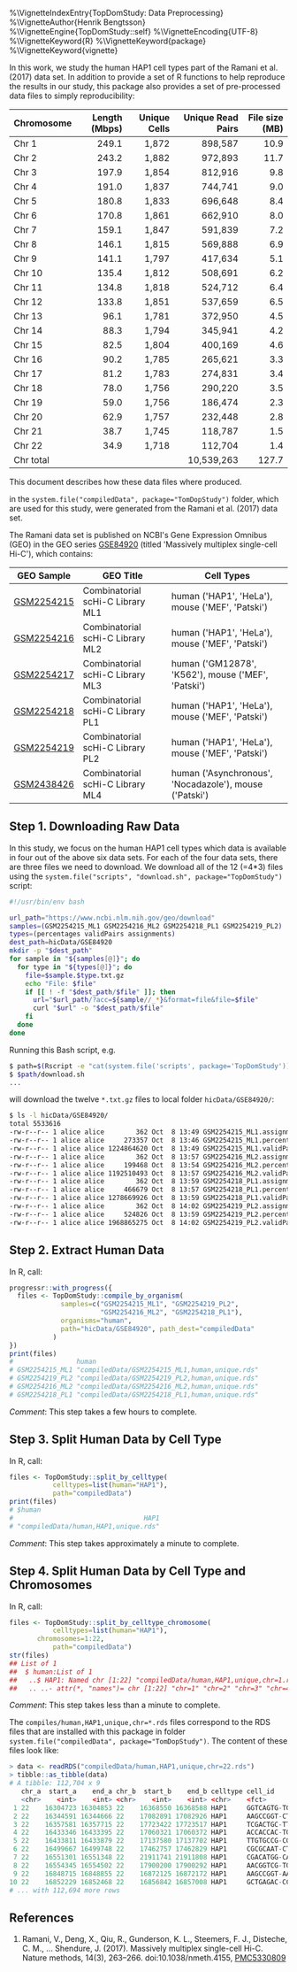 %\VignetteIndexEntry{TopDomStudy: Data Preprocessing}
%\VignetteAuthor{Henrik Bengtsson}
%\VignetteEngine{TopDomStudy::self}
%\VignetteEncoding{UTF-8}
%\VignetteKeyword{R}
%\VignetteKeyword{package}
%\VignetteKeyword{vignette}

In this work, we study the human HAP1 cell types part of the Ramani et al. (2017) data set. In addition to provide a set of R functions to help reproduce the results in our study, this package also provides a set of pre-processed data files to simply reproducibility:

<!--
path <- system.file("compiledData", package="TomDopStudy")
path <- "inst/compiledData"
filenames <- dir(path = path, pattern = ",chr=.+[.]rds$")
pathnames <- file.path(path, filenames)
chrs <- sub(".*,chr=(.+)[.]rds$", "\\1", filenames)
sizes <- sapply(pathnames, FUN = file.size)
data <- lapply(pathnames, FUN = readRDS)
bps <- sapply(data, FUN = function(df) max(df$end_b) - min(df$start_a))
nreads <- sapply(data, FUN = nrow)
ncells <- sapply(data, FUN = function(df) length(unique(df$cell_id)))
files <- data.frame(chromosome = chrs, bps = bps, cells = ncells, reads = nreads, size = sizes, filename = filenames, stringsAsFactors = FALSE)
files <- files[gtools::mixedorder(files$chromosome),]
rownames(files) <- NULL

tbl <- files[,c("chromosome", "bps", "cells", "reads", "size")]
total <- list("total", NA_real_, NA_integer_, sum(tbl$reads), sum(tbl$size))
tbl <- rbind(tbl, total)
tbl$chromosome <- sprintf("Chr %s", tbl$chromosome)
tbl$bps <- round(tbl$bps/1e6, digits=1L)
tbl$size <- round(tbl$size/1e6, digits=1L)
colnames(tbl) <- c("Chromosome", "Length (Mbps)", "Unique Cells", "Unique Read Pairs", "File size (MB)")
options(knitr.kable.NA = "")
knitr::kable(tbl, format.args = list(big.mark = ","))
-->

|Chromosome | Length (Mbps)| Unique Cells| Unique Read Pairs| File size (MB)|
|:----------|-------------:|------------:|-----------------:|--------------:|
|Chr 1      |         249.1|        1,872|           898,587|           10.9|
|Chr 2      |         243.2|        1,882|           972,893|           11.7|
|Chr 3      |         197.9|        1,854|           812,916|            9.8|
|Chr 4      |         191.0|        1,837|           744,741|            9.0|
|Chr 5      |         180.8|        1,833|           696,648|            8.4|
|Chr 6      |         170.8|        1,861|           662,910|            8.0|
|Chr 7      |         159.1|        1,847|           591,839|            7.2|
|Chr 8      |         146.1|        1,815|           569,888|            6.9|
|Chr 9      |         141.1|        1,797|           417,634|            5.1|
|Chr 10     |         135.4|        1,812|           508,691|            6.2|
|Chr 11     |         134.8|        1,818|           524,712|            6.4|
|Chr 12     |         133.8|        1,851|           537,659|            6.5|
|Chr 13     |          96.1|        1,781|           372,950|            4.5|
|Chr 14     |          88.3|        1,794|           345,941|            4.2|
|Chr 15     |          82.5|        1,804|           400,169|            4.6|
|Chr 16     |          90.2|        1,785|           265,621|            3.3|
|Chr 17     |          81.2|        1,783|           274,831|            3.4|
|Chr 18     |          78.0|        1,756|           290,220|            3.5|
|Chr 19     |          59.0|        1,756|           186,474|            2.3|
|Chr 20     |          62.9|        1,757|           232,448|            2.8|
|Chr 21     |          38.7|        1,745|           118,787|            1.5|
|Chr 22     |          34.9|        1,718|           112,704|            1.4|
|Chr total  |              |             |        10,539,263|          127.7|

This document describes how these data files where produced.

in the `system.file("compiledData", package="TomDopStudy")` folder, which are used for this study, were generated from the Ramani et al. (2017) data set.

The Ramani data set is published on NCBI's Gene Expression Omnibus (GEO) in the GEO series [GSE84920] \(titled 'Massively multiplex single-cell Hi-C'\), which contains:

| GEO Sample      | GEO Title                        | Cell Types
| --------------- | -------------------------------- | ------------------------------------------------------
| [GSM2254215]    | Combinatorial scHi-C Library ML1 | human ('HAP1', 'HeLa'), mouse ('MEF', 'Patski')
| [GSM2254216]    | Combinatorial scHi-C Library ML2 | human ('HAP1', 'HeLa'), mouse ('MEF', 'Patski')
| [GSM2254217]    | Combinatorial scHi-C Library ML3 | human ('GM12878', 'K562'), mouse ('MEF', 'Patski')
| [GSM2254218]    | Combinatorial scHi-C Library PL1 | human ('HAP1', 'HeLa'), mouse ('MEF', 'Patski')
| [GSM2254219]    | Combinatorial scHi-C Library PL2 | human ('HAP1', 'HeLa'), mouse ('MEF', 'Patski')
| [GSM2438426](*) | Combinatorial scHi-C Library ML4 | human ('Asynchronous', 'Nocadazole'), mouse ('Patski')



## Step 1. Downloading Raw Data

In this study, we focus on the human HAP1 cell types which data is available in four out of the above six data sets.  For each of the four data sets, there are three files we need to download.  We download all of the 12 (=4*3) files using the `system.file("scripts", "download.sh", package="TopDomStudy")` script:

```sh
#!/usr/bin/env bash

url_path="https://www.ncbi.nlm.nih.gov/geo/download"
samples=(GSM2254215_ML1 GSM2254216_ML2 GSM2254218_PL1 GSM2254219_PL2)
types=(percentages validPairs assignments)
dest_path=hicData/GSE84920
mkdir -p "$dest_path"
for sample in "${samples[@]}"; do
  for type in "${types[@]}"; do
    file=$sample.$type.txt.gz
    echo "File: $file"
    if [[ ! -f "$dest_path/$file" ]]; then
      url="$url_path/?acc=${sample//_*}&format=file&file=$file"
      curl "$url" -o "$dest_path/$file"
    fi
  done
done
```

Running this Bash script, e.g.

```sh
$ path=$(Rscript -e "cat(system.file('scripts', package='TopDomStudy'))")
$ $path/download.sh
...
```

will download the twelve `*.txt.gz` files to local folder `hicData/GSE84920/`:

```sh
$ ls -l hicData/GSE84920/
total 5533616
-rw-r--r-- 1 alice alice        362 Oct  8 13:49 GSM2254215_ML1.assignments.txt.gz
-rw-r--r-- 1 alice alice     273357 Oct  8 13:46 GSM2254215_ML1.percentages.txt.gz
-rw-r--r-- 1 alice alice 1224864620 Oct  8 13:49 GSM2254215_ML1.validPairs.txt.gz
-rw-r--r-- 1 alice alice        362 Oct  8 13:57 GSM2254216_ML2.assignments.txt.gz
-rw-r--r-- 1 alice alice     199468 Oct  8 13:54 GSM2254216_ML2.percentages.txt.gz
-rw-r--r-- 1 alice alice 1192510493 Oct  8 13:57 GSM2254216_ML2.validPairs.txt.gz
-rw-r--r-- 1 alice alice        362 Oct  8 13:59 GSM2254218_PL1.assignments.txt.gz
-rw-r--r-- 1 alice alice     466679 Oct  8 13:57 GSM2254218_PL1.percentages.txt.gz
-rw-r--r-- 1 alice alice 1278669926 Oct  8 13:59 GSM2254218_PL1.validPairs.txt.gz
-rw-r--r-- 1 alice alice        362 Oct  8 14:02 GSM2254219_PL2.assignments.txt.gz
-rw-r--r-- 1 alice alice     524826 Oct  8 13:59 GSM2254219_PL2.percentages.txt.gz
-rw-r--r-- 1 alice alice 1968865275 Oct  8 14:02 GSM2254219_PL2.validPairs.txt.gz
```


## Step 2. Extract Human Data

In R, call:

```r
progressr::with_progress({
  files <- TopDomStudy::compile_by_organism(
             samples=c("GSM2254215_ML1", "GSM2254219_PL2",
                       "GSM2254216_ML2", "GSM2254218_PL1"),
             organisms="human",
             path="hicData/GSE84920", path_dest="compiledData"
           )
})
print(files)
#                human                                         
# GSM2254215_ML1 "compiledData/GSM2254215_ML1,human,unique.rds"
# GSM2254219_PL2 "compiledData/GSM2254219_PL2,human,unique.rds"
# GSM2254216_ML2 "compiledData/GSM2254216_ML2,human,unique.rds"
# GSM2254218_PL1 "compiledData/GSM2254218_PL1,human,unique.rds"
```

_Comment_: This step takes a few hours to complete.


## Step 3. Split Human Data by Cell Type

In R, call:

```r
files <- TopDomStudy::split_by_celltype(
           celltypes=list(human="HAP1"),
           path="compiledData")
print(files)
# $human
#                                 HAP1 
# "compiledData/human,HAP1,unique.rds"
```

_Comment_: This step takes approximately a minute to complete.



## Step 4. Split Human Data by Cell Type and Chromosomes

In R, call:

```r
files <- TopDomStudy::split_by_celltype_chromosome(
           celltypes=list(human="HAP1"),
	   chromosomes=1:22,
           path="compiledData")
str(files)
## List of 1
##  $ human:List of 1
##   ..$ HAP1: Named chr [1:22] "compiledData/human,HAP1,unique,chr=1.rds" "compiledData/human,HAP1,unique,chr=2.rds" "compiledData/human,HAP1,unique,chr=3.rds" "compiledData/human,HAP1,unique,chr=4.rds" ...
##   .. ..- attr(*, "names")= chr [1:22] "chr=1" "chr=2" "chr=3" "chr=4" ...
```

_Comment_: This step takes less than a minute to complete.

The `compiles/human,HAP1,unique,chr=*.rds` files correspond to the RDS files that are installed with this package in folder `system.file("compiledData", package="TomDopStudy")`.  The content of these files look like:
```r
> data <- readRDS("compiledData/human,HAP1,unique,chr=22.rds")
> tibble::as_tibble(data)
# A tibble: 112,704 x 9
   chr_a  start_a    end_a chr_b  start_b    end_b celltype cell_id           name          
   <chr>    <int>    <int> <chr>    <int>    <int> <chr>    <fct>             <chr>         
 1 22    16304723 16304853 22    16368550 16368588 HAP1     GGTCAGTG-TGTCTGCA GSM2254215_ML1
 2 22    16344591 16344666 22    17082891 17082926 HAP1     AAGCCGGT-CTACTAGG GSM2254215_ML1
 3 22    16357581 16357715 22    17723422 17723517 HAP1     TCGACTGC-TTAATCGA GSM2254219_PL2
 4 22    16433346 16433395 22    17060321 17060372 HAP1     ACCACCAC-TGTAATCG GSM2254216_ML2
 5 22    16433811 16433879 22    17137580 17137702 HAP1     TTGTGCCG-CGTTACTT GSM2254215_ML1
 6 22    16499667 16499748 22    17462757 17462829 HAP1     CGCGCAAT-CTTAGAAG GSM2254215_ML1
 7 22    16551301 16551348 22    21911741 21911808 HAP1     CGACATGG-CAGCATAT GSM2254215_ML1
 8 22    16554345 16554502 22    17900200 17900292 HAP1     AACGGTCG-TGCAGTGA GSM2254219_PL2
 9 22    16848715 16848855 22    16872125 16872172 HAP1     AAGCCGGT-AACGCGTA GSM2254216_ML2
10 22    16852229 16852468 22    16856842 16857008 HAP1     GCTGAGAC-CCTTATAG GSM2254215_ML1
# ... with 112,694 more rows
```


## References

1. Ramani, V., Deng, X., Qiu, R., Gunderson, K. L., Steemers, F. J., Disteche, C. M., … Shendure, J. (2017). Massively multiplex single-cell Hi-C. Nature methods, 14(3), 263–266. doi:10.1038/nmeth.4155, [PMC5330809](https://www.ncbi.nlm.nih.gov/pmc/articles/PMC5330809/)

[R]: https://www.r-project.org/
[GSE84920]: https://www.ncbi.nlm.nih.gov/geo/query/acc.cgi?acc=GSE84920
[GSM2254215]: https://www.ncbi.nlm.nih.gov/geo/query/acc.cgi?acc=GSM2254215
[GSM2254216]: https://www.ncbi.nlm.nih.gov/geo/query/acc.cgi?acc=GSM2254216
[GSM2254217]: https://www.ncbi.nlm.nih.gov/geo/query/acc.cgi?acc=GSM2254217
[GSM2254218]: https://www.ncbi.nlm.nih.gov/geo/query/acc.cgi?acc=GSM2254218
[GSM2254219]: https://www.ncbi.nlm.nih.gov/geo/query/acc.cgi?acc=GSM2254219
[GSM2438426]: https://www.ncbi.nlm.nih.gov/geo/query/acc.cgi?acc=GSM2438426
